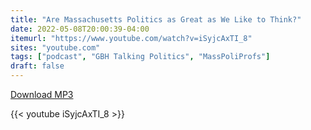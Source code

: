 ```yaml
---
title: "Are Massachusetts Politics as Great as We Like to Think?"
date: 2022-05-08T20:00:39-04:00
itemurl: "https://www.youtube.com/watch?v=iSyjcAxTI_8"
sites: "youtube.com"
tags: ["podcast", "GBH Talking Politics", "MassPoliProfs"]
draft: false
---
```


[Download MP3](https://www.podtrac.com/pts/redirect.mp3/dovetail.prxu.org/_/103/9a6e925f-f7d2-4055-aead-a26da914f98c/barfo.mp3)

{{< youtube iSyjcAxTI_8 >}}
